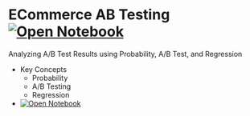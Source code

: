 # ECommerce AB Testing [![Open Notebook](https://img.shields.io/badge/Jupyter-Open_Notebook-blue?logo=Jupyter)](https://dpghazi.github.io/projects/ecommerce-ab-testing.html)
Analyzing A/B Test Results using Probability, A/B Test, and Regression
- Key Concepts
  - Probability 
  - A/B Testing 
  - Regression
- [![Open Notebook](https://img.shields.io/badge/Jupyter-Open_Notebook-blue?logo=Jupyter)](https://dpghazi.github.io/projects/ecommerce-ab-testing.html)
